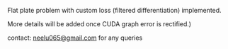 Flat plate problem with custom loss (filtered differentiation) implemented.

More details will be added once CUDA graph error is rectified.)

contact: neelu065@gmail.com for any queries

